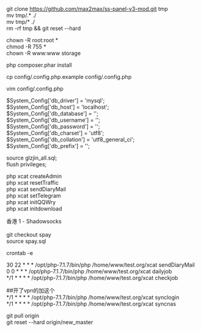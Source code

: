 git clone https://github.com/max2max/ss-panel-v3-mod.git tmp<br />
mv tmp/.* ./<br />
mv tmp/* ./<br />
rm -rf tmp && git reset --hard<br />

chown -R root:root *<br />
chmod -R 755 *<br />
chown -R www:www storage<br />

php composer.phar install<br />

cp config/.config.php.example config/.config.php<br />

vim config/.config.php<br />


$System_Config['db_driver'] = 'mysql';<br />
$System_Config['db_host'] = 'localhost';<br />
$System_Config['db_database'] = '';<br />
$System_Config['db_username'] = '';<br />
$System_Config['db_password'] = '';<br />
$System_Config['db_charset'] = 'utf8';<br />
$System_Config['db_collation'] = 'utf8_general_ci';<br />
$System_Config['db_prefix'] = '';<br />


source glzjin_all.sql;<br />
flush privileges;<br />

php xcat createAdmin<br />
php xcat resetTraffic<br />
php xcat sendDiaryMail<br />
php xcat setTelegram<br />
php xcat initQQWry<br />
php xcat initdownload<br />

香港 1 - Shadowsocks<br />
<br />
git checkout spay<br />
source spay.sql<br />

crontab -e<br />

30 22 * * * /opt/php-7.1.7/bin/php /home/www/test.org/xcat sendDiaryMail<br />
0 0 * * * /opt/php-7.1.7/bin/php /home/www/test.org/xcat dailyjob<br />
*/1 * * * * /opt/php-7.1.7/bin/php /home/www/test.org/xcat checkjob<br />

##开了vpn的加这个<br />
*/1 * * * * /opt/php-7.1.7/bin/php /home/www/test.org/xcat synclogin<br />
*/1 * * * * /opt/php-7.1.7/bin/php /home/www/test.org/xcat syncnas<br />

git pull origin<br />
git reset --hard origin/new_master

